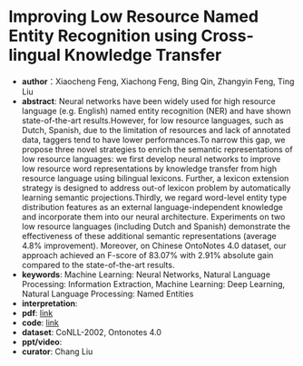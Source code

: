 # Improving Low Resource Named Entity Recognition using Cross-lingual Knowledge Transfer
* **author**：Xiaocheng Feng, Xiachong Feng, Bing Qin, Zhangyin Feng, Ting Liu
* **abstract**: Neural networks have been widely used for high resource language (e.g. English) named entity recognition (NER) and have shown state-of-the-art results.However, for low resource languages, such as Dutch, Spanish, due to the limitation of resources and lack of annotated data, taggers tend to have lower performances.To narrow this gap, we propose three novel strategies to enrich the semantic representations of low resource languages: we first develop neural networks to improve low resource word representations by knowledge transfer from high resource language using bilingual lexicons. Further, a lexicon extension strategy is designed to address out-of lexicon problem by automatically learning semantic projections.Thirdly, we regard word-level entity type distribution features as an external language-independent knowledge and incorporate them into our neural architecture. Experiments on two low resource languages (including Dutch and Spanish) demonstrate the effectiveness of these additional semantic representations (average 4.8\% improvement). Moreover, on Chinese OntoNotes 4.0 dataset, our approach achieved an F-score of 83.07\% with 2.91\% absolute gain compared to the state-of-the-art results.
* **keywords**: Machine Learning: Neural Networks, Natural Language Processing: Information Extraction, Machine Learning: Deep Learning, Natural Language Processing: Named Entities
* **interpretation**: 
* **pdf**:  [link](https://www.ijcai.org/Proceedings/2018/0566.pdf)
* **code**: [link](https://github.com/scir-code/lrner)
* **dataset**: CoNLL-2002, Ontonotes 4.0
* **ppt/video**: 
* **curator**: Chang Liu
